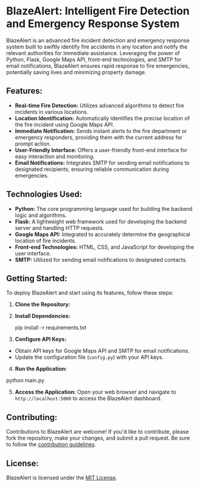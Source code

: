 # BlazeAlert: Intelligent Fire Detection and Emergency Response System

BlazeAlert is an advanced fire incident detection and emergency response system built to swiftly identify fire accidents in any location and notify the relevant authorities for immediate assistance. Leveraging the power of Python, Flask, Google Maps API, front-end technologies, and SMTP for email notifications, BlazeAlert ensures rapid response to fire emergencies, potentially saving lives and minimizing property damage.

## Features:

- **Real-time Fire Detection:** Utilizes advanced algorithms to detect fire incidents in various locations.
- **Location Identification:** Automatically identifies the precise location of the fire incident using Google Maps API.
- **Immediate Notification:** Sends instant alerts to the fire department or emergency responders, providing them with the current address for prompt action.
- **User-Friendly Interface:** Offers a user-friendly front-end interface for easy interaction and monitoring.
- **Email Notifications:** Integrates SMTP for sending email notifications to designated recipients, ensuring reliable communication during emergencies.

## Technologies Used:

- **Python:** The core programming language used for building the backend logic and algorithms.
- **Flask:** A lightweight web framework used for developing the backend server and handling HTTP requests.
- **Google Maps API:** Integrated to accurately determine the geographical location of fire incidents.
- **Front-end Technologies:** HTML, CSS, and JavaScript for developing the user interface.
- **SMTP:** Utilized for sending email notifications to designated contacts.

## Getting Started:

To deploy BlazeAlert and start using its features, follow these steps:

1. **Clone the Repository:**

2. **Install Dependencies:**

    pip install -r requirements.txt


3. **Configure API Keys:**
- Obtain API keys for Google Maps API and SMTP for email notifications.
- Update the configuration file (`config.py`) with your API keys.

4. **Run the Application:**

  python main.py


5. **Access the Application:**
Open your web browser and navigate to `http://localhost:5000` to access the BlazeAlert dashboard.

## Contributing:

Contributions to BlazeAlert are welcome! If you'd like to contribute, please fork the repository, make your changes, and submit a pull request. Be sure to follow the [contribution guidelines](CONTRIBUTING.md).

## License:

BlazeAlert is licensed under the [MIT License](LICENSE).
